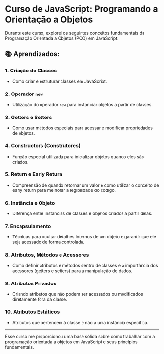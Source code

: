 # Curso de JavaScript: Programando a Orientação a Objetos

Durante este curso, explorei os seguintes conceitos fundamentais da Programação Orientada a Objetos (POO) em JavaScript:

## 📚 Aprendizados:

### 1. **Criação de Classes**
   - Como criar e estruturar classes em JavaScript.

### 2. **Operador `new`**
   - Utilização do operador `new` para instanciar objetos a partir de classes.

### 3. **Getters e Setters**
   - Como usar métodos especiais para acessar e modificar propriedades de objetos.

### 4. **Constructors (Construtores)**
   - Função especial utilizada para inicializar objetos quando eles são criados.

### 5. **Return e Early Return**
   - Compreensão de quando retornar um valor e como utilizar o conceito de early return para melhorar a legibilidade do código.

### 6. **Instância e Objeto**
   - Diferença entre instâncias de classes e objetos criados a partir delas.

### 7. **Encapsulamento**
   - Técnicas para ocultar detalhes internos de um objeto e garantir que ele seja acessado de forma controlada.

### 8. **Atributos, Métodos e Acessores**
   - Como definir atributos e métodos dentro de classes e a importância dos acessores (getters e setters) para a manipulação de dados.

### 9. **Atributos Privados**
   - Criando atributos que não podem ser acessados ou modificados diretamente fora da classe.

### 10. **Atributos Estáticos**
   - Atributos que pertencem à classe e não a uma instância específica.

---

Esse curso me proporcionou uma base sólida sobre como trabalhar com a programação orientada a objetos em JavaScript e seus princípios fundamentais.


